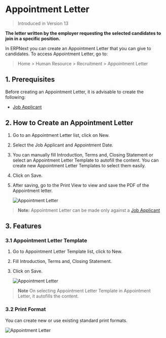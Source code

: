 <!-- add-breadcrumbs -->

# Appointment Letter
> Introduced in Version 13

**The letter written by the employer requesting the selected candidates to join in a specific position.**


In ERPNext you can create an Appointment Letter that you can give to candidates. To access Appointment Letter, go to:

> Home > Human Resource > Recruitment > Appointment Letter

## 1. Prerequisites

Before creating an Appointment Letter, it is advisable to create the following:

* [Job Applicant](/docs/user/manual/en/human-resources/job-applicant)

## 2. How to Create an Appointment Letter
1. Go to an Appointment Letter list, click on New.
1. Select the Job Applicant and Appointment Date.
1. You can manually fill Introduction, Terms and, Closing Statement or select an Appointment Letter Template to autofill the content. You can create new Appointment Letter Templates to select them easily.
1. Click on Save.
1. After saving, go to the Print View to view and save the PDF of the Appointment letter.

    <img class="screenshot" alt="Appointment Letter" src="{{docs_base_url}}/assets/img/human-resources/appointment-letter.png">

> **Note:** Appointment Letter can be made only against a [Job Applicant](/docs/user/manual/en/human-resources/job-applicant)

## 3. Features

### 3.1 Appointment Letter Template


1. Go to Appointment Letter Template list, click to New.
1. Fill Introduction, Terms and, Closing Statement.
1. Click on Save.

    <img class="screenshot" alt="Appointment Letter" src="{{docs_base_url}}/assets/img/human-resources/appointment-letter-template.png">

> **Note** On selecting Appointment Letter Template in Appointment Letter, it autofills the content.

### 3.2 Print Format
You can create new or use existing standard print formats.

![Appointment Letter](/docs/assets/img/human-resources/standard-appointment-letter.png)
